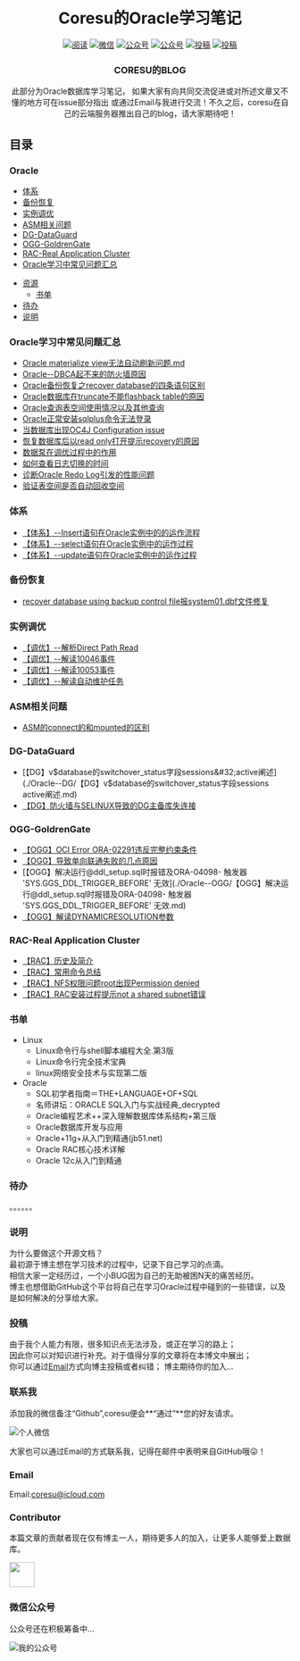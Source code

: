 <h1 align="center">Coresu的Oracle学习笔记</h1>


<p align="center">
<a href="https://gitee.com/coresu/MyPic/blob/master/Blog/head.jpg" width="250"/>
</a>
</p>

<p align="center">
  <a href="https://docs.oracle.com/en/database/oracle/oracle-database/19/cncpt/introduction-to-oracle-database.html#GUID-A42A6EF0-20F8-4F4B-AFF7-09C100AE581E"><img src="https://img.shields.io/badge/阅读-read-brightgreen.svg" alt="阅读"></a>
  <a href="#联系我"><img src="https://img.shields.io/badge/chat-微信-blue.svg" alt="微信"></a>
  <a href="#微信公众号"><img src="https://img.shields.io/badge/%E5%85%AC%E4%BC%97%E5%8F%B7-OracleGuide-lightgrey.svg" alt="公众号"></a>
  <a href="#公众号"><img src="https://img.shields.io/badge/PDF-Oracle面试突击-important.svg" alt="公众号"></a>
  <a href="#投稿"><img src="https://img.shields.io/badge/support-投稿-critical.svg" alt="投稿"></a>
  <a href="http://www.lifemini.cn:4000/index.html"><img src="https://img.shields.io/badge/Oracle-个人博客-important" alt="投稿"></a>
</p>

<h3 align="center">CORESU的BLOG</h3>


<p align="center">此部分为Oracle数据库学习笔记，  
如果大家有向共同交流促进或对所述文章又不懂的地方可在issue部分指出  
或通过Email与我进行交流！不久之后，coresu在自己的云端服务器推出自己的blog，请大家期待吧！</p>

## 目录

### Oracle
* [体系](#体系)
* [备份恢复](#备份恢复)
* [实例调优](#实例调优)
* [ASM相关问题](#ASM相关问题)
* [DG-DataGuard](#DG-DataGuard)
* [OGG-GoldrenGate](#OGG-GoldrenGate)
* [RAC-Real&#32;Application&#32;Cluster](#RAC-Real-Application-Cluster)
* [Oracle学习中常见问题汇总](#Oracle学习中常见问题汇总)
    
- [资源](#资源)
    - [书单](#书单)
- [待办](#待办)
- [说明](#说明)


### Oracle学习中常见问题汇总

* [Oracle&#32;materialize&#32;view无法自动刷新问题.md](./Oracle--常见问题/oracle&#32;materialize&#32;view无法自动刷新问题.md)  
* [Oracle--DBCA起不来的防火墙原因](./Oracle--常见问题/Oracle--DBCA起不来的防火墙原因.md)
* [Oracle备份恢复之recover&#32;database的四条语句区别](./Oracle--常见问题/Oracle备份恢复之recover&#32;database的四条语句区别.md)
* [Oracle数据库在truncate不能flashback&#32;table的原因](./Oracle--常见问题/Oracle数据库在truncate不能flashback&#32;table的原因.md)
* [Oracle查询表空间使用情况以及其他查询](./Oracle--常见问题/Oracle查询表空间使用情况以及其他查询.md)
* [Oracle正常安装sqlplus命令无法登录](./Oracle--常见问题/Oracle正常安装sqlplus命令无法登录.md)
* [当数据库出现OC4J&#32;Configuration&#32;issue](./Oracle--常见问题/当数据库出现OC4J&#32;Configuration&#32;issue.md)
* [恢复数据库后以read&#32;only打开提示recovery的原因](./Oracle--常见问题/恢复数据库后以read&#32;only打开提示recovery的原因.md)
* [数据泵在调优过程中的作用](./Oracle--常见问题/数据泵在调优过程中的作用.md)
* [如何查看日志切换的时间](./Oracle--常见问题/如何查看日志切换的时间.md)
* [诊断Oracle&#32;Redo&#32;Log引发的性能问题](./Oracle--常见问题/诊断Oracle&#32;Redo&#32;Log引发的性能问题.md)
* [验证表空间是否自动回收空间](./Oracle--常见问题/验证表空间是否自动回收空间.md)

### 体系

* [【体系】--Insert语句在Oracle实例中的的运作流程](./Oracle--体系/【体系】--Insert语句在Oracle实例中的的运作流程.md)
* [【体系】--select语句在Oracle实例中的运作过程](./Oracle--体系/【体系】--select语句在Oracle实例中的运作过程.md)
* [【体系】--update语句在Oracle实例中的运作过程](./Oracle--体系/【体系】--update语句在Oracle实例中的运作过程.md)

### 备份恢复
* [recover&#32;database&#32;using&#32;backup&#32;control&#32;file报system01.dbf文件修复](./Oracle--备份恢复/recover&#32;database&#32;using&#32;backup&#32;control&#32;file报system01.dbf文件修复.md) 


### 实例调优

* [【调优】--解析Direct&#32;Path&#32;Read](./Oracle--调优/【调优】--解析Direct&#32;Path&#32;Read.md)
* [【调优】--解读10046事件](./Oracle--调优/【【调优】--解读10046事件.md)
* [【调优】--解读10053事件](./Oracle--调优/【调优】--解读10053事件.md)
* [【调优】--解读自动维护任务](./Oracle--调优/【调优】--解读自动维护任务.md)


### ASM相关问题
 
* [ASM的connect的和mounted的区别](./Oracle--ASM/ASM的connect的和mounted的区别.md)

### DG-DataGuard

* [【DG】v$database的switchover_status字段sessions&#32;active阐述](./Oracle--DG/【DG】v$database的switchover_status字段sessions&#32;active阐述.md)
* [【DG】防火墙与SELINUX导致的DG主备库失连接](./Oracle--DG/【DG】防火墙与SELINUX导致的DG主备库失连接.md)


### OGG-GoldrenGate

* [【OGG】OCI&#32;Error&#32;ORA-02291违反完整约束条件](./Oracle--OGG/【OGG】OCI&#32;Error&#32;ORA-02291违反完整约束条件.md)
* [【OGG】导致单向联通失败的几点原因](./Oracle--OGG/【OGG】导致单向联通失败的几点原因.md)
* [【OGG】解决运行@ddl_setup.sql时报错及ORA-04098- 触发器 'SYS.GGS_DDL_TRIGGER_BEFORE' 无效](./Oracle--OGG/【OGG】解决运行@ddl_setup.sql时报错及ORA-04098- 触发器 'SYS.GGS_DDL_TRIGGER_BEFORE' 无效.md)
* [【OGG】解读DYNAMICRESOLUTION参数](./Oracle--OGG/【OGG】解读DYNAMICRESOLUTION参数.md)

### RAC-Real&#32;Application&#32;Cluster

* [【RAC】历史及简介](./Oracle--RAC/【RAC】历史及简介.md)
* [【RAC】常用命令总结](./Oracle--RAC/【RAC】常用命令总结.md)
* [【RAC】NFS权限问题root出现Permission&#32;denied](./Oracle--RAC/【RAC】NFS权限问题root出现Permission&#32;denied.md)
* [【RAC】RAC安装过程提示not&#32;a&#32;shared&#32;subnet错误](./Oracle--RAC/【RAC】RAC安装过程提示not&#32;a&#32;shared&#32;subnet错误.md)

### 书单  
* Linux
    - Linux命令行与shell脚本编程大全.第3版
    - Linux命令行完全技术宝典
    - linux网络安全技术与实现第二版
* Oracle  
    - SQL初学者指南＝THE+LANGUAGE+OF+SQL
    - 名师讲坛：ORACLE SQL入门与实战经典_decrypted
    - Oracle编程艺术++深入理解数据库体系结构+第三版
    - Oracle数据库开发与应用
    - Oracle+11g+从入门到精通(jb51.net)
    - Oracle RAC核心技术详解
    - Oracle 12c从入门到精通

### 待办  

。。。。。。

### 说明  
为什么要做这个开源文档？  
最初源于博主想在学习技术的过程中，记录下自己学习的点滴。   
相信大家一定经历过，一个小BUG因为自己的无助被困N天的痛苦经历。  
博主也想借助GitHub这个平台将自己在学习Oracle过程中碰到的一些错误，以及是如何解决的分享给大家。

### 投稿

由于我个人能力有限，很多知识点无法涉及，或正在学习的路上；   
因此你可以对知识进行补充。对于值得分享的文章将在本博文中展出；  
你可以通过[Email](#Email)方式向博主投稿或者纠错； 
博主期待你的加入...

### 联系我

添加我的微信备注“Github”,coresu便会**“通过”**您的好友请求。

![个人微信](https://gitee.com/coresu/MyPic/blob/master/Blog/微信.jpeg)

大家也可以通过Email的方式联系我，记得在邮件中表明来自GitHub哦😛！  
### Email
Email:coresu@icloud.com


### Contributor

本篇文章的贡献者现在仅有博主一人，期待更多人的加入，让更多人能够爱上数据库。

<a href="https://github.com/blackflagking">
    <img src="https://gitee.com/coresu/MyPic/blob/master/Blog/head.jpg" width="45px"></a>

### 微信公众号

公众号还在积极筹备中...

![我的公众号](https://gitee.com/coresu/MyPic/blob/master/Blog/公众号.jpg)
